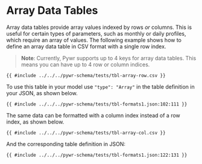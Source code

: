 # Array Data Tables

Array data tables provide array values indexed by rows *or* columns. This is useful for certain types of parameters,
such as monthly or daily profiles, which require an array of values. The following example shows how to define
an array data table in CSV format with a single row index.

> **Note**: Currently, Pywr supports up to 4 keys for array data tables. This means you can have up to 4 row or column
> indices.


[//]: # (@formatter:off)

```csv,ignore
{{ #include ../../../pywr-schema/tests/tbl-array-row.csv }}
```

[//]: # (@formatter:on)

To use this table in your model use `"type": "Array"` in the table definition in your JSON, as shown below.

[//]: # (@formatter:off)

```json,ignore
{{ #include ../../../pywr-schema/tests/tbl-formats1.json:102:111 }}
```

[//]: # (@formatter:on)


The same data can be formatted with a column index instead of a row index, as shown below.

[//]: # (@formatter:off)

```csv,ignore
{{ #include ../../../pywr-schema/tests/tbl-array-col.csv }}
```

[//]: # (@formatter:on)

And the corresponding table definition in JSON:

[//]: # (@formatter:off)

```json,ignore
{{ #include ../../../pywr-schema/tests/tbl-formats1.json:122:131 }}
```

[//]: # (@formatter:on)
